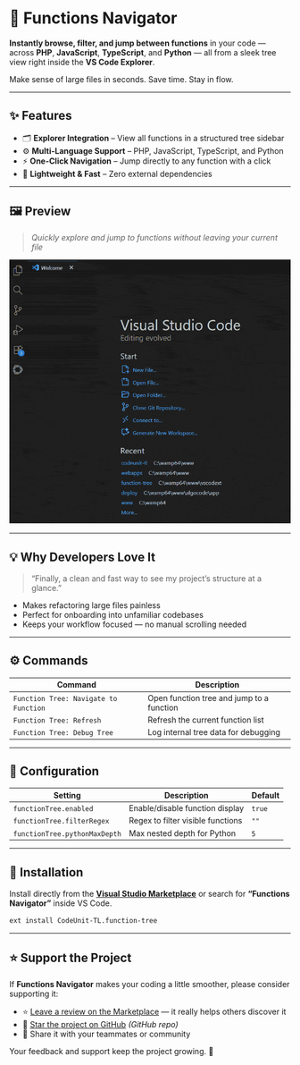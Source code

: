 # 🧭 Functions Navigator

**Instantly browse, filter, and jump between functions** in your code — across **PHP**, **JavaScript**, **TypeScript**, and **Python** — all from a sleek tree view right inside the **VS Code Explorer**.

Make sense of large files in seconds. Save time. Stay in flow.

---

## ✨ Features

- 🗂️ **Explorer Integration** – View all functions in a structured tree sidebar  
- ⚙️ **Multi-Language Support** – PHP, JavaScript, TypeScript, and Python  
- ⚡ **One-Click Navigation** – Jump directly to any function with a click  
- 🧩 **Lightweight & Fast** – Zero external dependencies  

---

## 🖼️ Preview

> _Quickly explore and jump to functions without leaving your current file_

![Functions Navigator Demo](demo.gif)

---

## 💡 Why Developers Love It

> “Finally, a clean and fast way to see my project’s structure at a glance.”

- Makes refactoring large files painless  
- Perfect for onboarding into unfamiliar codebases  
- Keeps your workflow focused — no manual scrolling needed  

---

## ⚙️ Commands

| Command | Description |
|----------|-------------|
| `Function Tree: Navigate to Function` | Open function tree and jump to a function |
| `Function Tree: Refresh` | Refresh the current function list |
| `Function Tree: Debug Tree` | Log internal tree data for debugging |

---

## 🔧 Configuration

| Setting | Description | Default |
|----------|--------------|----------|
| `functionTree.enabled` | Enable/disable function display | `true` |
| `functionTree.filterRegex` | Regex to filter visible functions | `""` |
| `functionTree.pythonMaxDepth` | Max nested depth for Python | `5` |

---

## 🚀 Installation

Install directly from the **[Visual Studio Marketplace](https://marketplace.visualstudio.com/items?itemName=CodeUnit-TL.function-tree)** or search for **“Functions Navigator”** inside VS Code.

```bash
ext install CodeUnit-TL.function-tree
```

---

## ⭐ Support the Project

If **Functions Navigator** makes your coding a little smoother, please consider supporting it:

- ⭐ [Leave a review on the Marketplace](https://marketplace.visualstudio.com/items?itemName=CodeUnit-TL.function-tree&ssr=false#review-details) — it really helps others discover it  
- 🐙 [Star the project on GitHub](https://github.com/codeunitdev/function-navigator) _(GitHub repo)_  
- 💬 Share it with your teammates or community

Your feedback and support keep the project growing. 🙌

